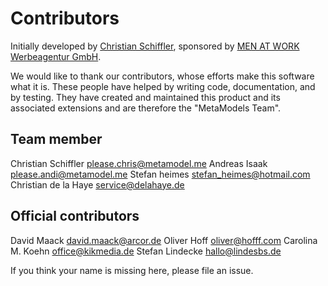 Contributors
============

Initially developed by [Christian Schiffler](http://www.cyberspectrum.de/), sponsored by [MEN AT WORK Werbeagentur GmbH](http://www.men-at-work.de/).

We would like to thank our contributors, whose efforts make this software what it is. These people have helped by writing code, documentation, and by testing. They have created and maintained this product and its associated extensions and are therefore the "MetaModels Team".

Team member
-----------

Christian Schiffler <please.chris@metamodel.me>
Andreas Isaak <please.andi@metamodel.me>
Stefan heimes <stefan_heimes@hotmail.com>
Christian de la Haye <service@delahaye.de>


Official contributors
---------------------

David Maack <david.maack@arcor.de>
Oliver Hoff <oliver@hofff.com>
Carolina M. Koehn <office@kikmedia.de>
Stefan Lindecke <hallo@lindesbs.de>

If you think your name is missing here, please file an issue.